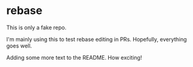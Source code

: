 # rebase

This is only a fake repo.

I'm mainly using this to test rebase editing in PRs. Hopefully, everything goes well.

Adding some more text to the README. How exciting!
